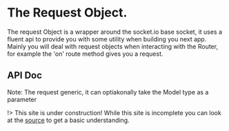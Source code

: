 # The Request Object.

The request Object is a wrapper around the socket.io base socket, it uses a fluent api to provide you with some utility when
building you next app. Mainly you will deal with request objects when interacting with the Router, for example the 'on' route
method gives you a request.

## API Doc

Note: The request generic, it can optiakonally take the Model type as a parameter 

!> This site is under construction! While this site is incomplete you can look at the [source](https://github.com/FetzenRndy/SRocket/blob/master/lib/src/io/Request.ts) to get a basic understanding.